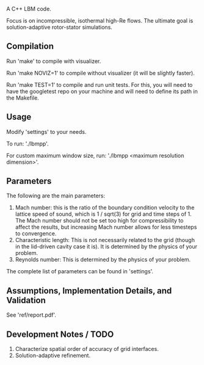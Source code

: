 A C++ LBM code.

Focus is on incompressible, isothermal high-Re flows.
The ultimate goal is solution-adaptive rotor-stator simulations.

## Compilation

Run 'make' to compile with visualizer.

Run 'make NOVIZ=1' to compile without visualizer (it will be slightly faster).

Run 'make TEST=1' to compile and run unit tests.
For this, you will need to have the googletest repo on your machine
and will need to define its path in the Makefile.

## Usage

Modify 'settings' to your needs.

To run: './lbmpp'.

For custom maximum window size, run: './lbmpp \<maximum resolution dimension\>'.

## Parameters

The following are the main parameters:  

1. Mach number: this is the ratio of the boundary condition velocity to the 
  lattice speed of sound, which is 1 / sqrt(3) for grid and time steps of 1. 
  The Mach number should not be set too high for compressibility to affect the 
  results, but increasing Mach number allows for less timesteps to convergence.  
2. Characteristic length: This is not necessarily related to the 
  grid (though in the lid-driven cavity case it is). It is determined by the 
  physics of your problem.   
3. Reynolds number: This is determined by the physics of your problem.  

The complete list of parameters can be found in 'settings'.  

## Assumptions, Implementation Details, and Validation

See 'ref/report.pdf'.  

## Development Notes / TODO

1. Characterize spatial order of accuracy of grid interfaces.  
2. Solution-adaptive refinement.  

<!--
## Assumptions

1. Incompressible and isothermal fluid.  
2. Coarsest grid and time steps are equal to 1.  
3. D2Q9 lattice sites.  
-->

<!--
### Single-Relaxation Time (SRT) (a.k.a. Standard LBM)

1. Re = 100, Grid = 101x101  
<p align="center">
![SRT Re = 100]
(val/pics/srt_100_u.bmp)
![SRT Re = 100]
(val/pics/srt_100_v.bmp)
![SRT Re = 100]
(val/pics/srt_100_s.bmp)
![SRT Re = 100]
(val/pics/srt_100_m.png)
</p>
2. Re = 1000, Grid = 151x151  
<p align="center">
![SRT Re = 1000]
(val/pics/srt_1000_u.bmp)
![SRT Re = 1000]
(val/pics/srt_1000_v.bmp)
![SRT Re = 1000]
(val/pics/srt_1000_s.bmp)
![SRT Re = 1000]
(val/pics/srt_1000_m.png)
</p>

### Multiple-Relaxation Time (MRT)

1. Re = 100, Grid 101x101    
<p align="center">
![MRT Re = 100]
(val/pics/mrt_100_u.bmp)
![MRT Re = 100]
(val/pics/mrt_100_v.bmp)
![MRT Re = 100]
(val/pics/mrt_100_s.bmp)
![MRT Re = 100]
(val/pics/mrt_100_m.png)
</p>
2. Re = 1000, Grid 151x151  
<p align="center">
![MRT Re = 1000]
(val/pics/mrt_1000_u.bmp)
![MRT Re = 1000]
(val/pics/mrt_1000_v.bmp)
![MRT Re = 1000]
(val/pics/mrt_1000_s.bmp)
![MRT Re = 1000]
(val/pics/mrt_1000_m.png)
</p>
3. Re = 10000, Grid 257x257  
<p align="center">
![MRT Re = 10000]
(val/pics/mrt_10000_u.bmp)
![MRT Re = 10000]
(val/pics/mrt_10000_v.bmp)
![MRT Re = 10000]
(val/pics/mrt_10000_s.bmp)
![MRT Re = 10000]
(val/pics/mrt_10000_m.png)
</p>
-->

<!--
### MRT + Viscosity Counteraction (VC)

1. Re = 100:  

2. Re = 1000:  

3. Re = 10000:  

### MRT + Dynamic Grid (DG)

1. Re = 100:  

2. Re = 1000:  

3. Re = 10000:   
-->

<!--
## Stability Limits

### SRT

1. Re = 4000, Grid = 151x151, Unstable.  
-->

<!--
## Implementation Details

See 'ref/report.pdf'.
-->

<!--
## Miscellaneous Interesting Notes

1. You cannot use OpenMP on STL iterator for-loops, 
  due to the presence of '!= v.end()'.  
-->




